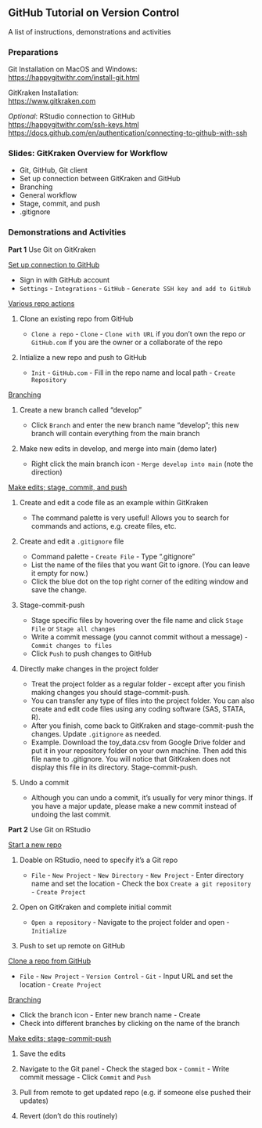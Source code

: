 ## GitHub Tutorial on Version Control
A list of instructions, demonstrations and activities 

### Preparations 
Git Installation on MacOS and Windows:  
https://happygitwithr.com/install-git.html 

GitKraken Installation:  
https://www.gitkraken.com

*Optional*: RStudio connection to GitHub  
https://happygitwithr.com/ssh-keys.html   
https://docs.github.com/en/authentication/connecting-to-github-with-ssh

### Slides: GitKraken Overview for Workflow
- Git, GitHub, Git client
- Set up connection between GitKraken and GitHub
- Branching 
- General workflow
- Stage, commit, and push 
- .gitignore 

### Demonstrations and Activities

**Part 1** Use Git on GitKraken

<ins> Set up connection to GitHub </ins>  
- Sign in with GitHub account
- `Settings` - `Integrations` - `GitHub` - `Generate SSH key and add to GitHub`

<ins> Various repo actions </ins>  
1. Clone an existing repo from GitHub 
    - `Clone a repo` - `Clone` -  `Clone with URL` if you don’t own the repo *or* `GitHub.com` if you are the owner or a collaborate of the repo 

2. Intialize a new repo and push to GitHub
    - `Init` - `GitHub.com` - Fill in the repo name and local path - `Create Repository` 

<ins> Branching </ins>
1. Create a new branch called “develop”
    - Click `Branch` and enter the new branch name “develop”; this new branch will contain everything from the main branch

2. Make new edits in develop, and merge into main (demo later)
    - Right click the main branch icon - `Merge develop into main` (note the direction)

<ins> Make edits; stage, commit, and push </ins>
1. Create and edit a code file as an example within GitKraken
    - The command palette is very useful! Allows you to search for commands and actions, e.g. create files, etc. 

2. Create and edit a `.gitignore` file
    - Command palette - `Create File` - Type “.gitignore”
    - List the name of the files that you want Git to ignore. (You can leave it empty for now.)
    - Click the blue dot on the top right corner of the editing window and save the change. 

3. Stage-commit-push
    - Stage specific files by hovering over the file name and click `Stage File` or `Stage all changes`  
    - Write a commit message (you cannot commit without a message) - `Commit changes to files`
    - Click `Push` to push changes to GitHub

4. Directly make changes in the project folder
    - Treat the project folder as a regular folder - except after you finish making changes you should stage-commit-push. 
    - You can transfer any type of files into the project folder. You can also create and edit code files using any coding software (SAS, STATA, R). 
    - After you finish, come back to GitKraken and stage-commit-push the changes. Update `.gitignore` as needed. 
    - Example. Download the toy_data.csv from Google Drive folder and put it in your repository folder on your own machine. Then add this file name to .gitignore. You will notice that GitKraken does not display this file in its directory. Stage-commit-push.

5. Undo a commit 
    - Although you can undo a commit, it’s usually for very minor things. If you have a major update, please make a new commit instead of undoing the last commit. 


**Part 2** Use Git on RStudio

<ins> Start a new repo </ins>  

1. Doable on RStudio, need to specify it’s a Git repo
    - `File` - `New Project` - `New Directory` - `New Project` - Enter directory name and set the location - Check the box `Create a git repository` - `Create Project`

2. Open on GitKraken and complete initial commit
    - `Open a repository` - Navigate to the project folder and open - `Initialize`

3. Push to set up remote on GitHub

<ins> Clone a repo from GitHub </ins>

- `File` - `New Project` - `Version Control` - `Git` - Input URL and set the location - `Create Project`

<ins> Branching </ins>

- Click the branch icon - Enter new branch name - Create
- Check into different branches by clicking on the name of the branch  

<ins> Make edits; stage-commit-push </ins>
1. Save the edits

2. Navigate to the Git panel - Check the staged box - `Commit` - Write commit message - Click `Commit` and `Push` 

3. Pull from remote to get updated repo (e.g. if someone else pushed their updates) 

4. Revert (don’t do this routinely)
